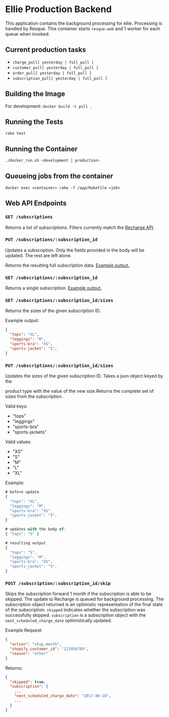 # Ellie Production Backend

This application contains the background processing for ellie. Processing is
handled by Resque. This container starts `resque-web` and 1 worker for each
queue when invoked.

## Current production tasks

* `charge_pull[ yesterday | full_pull ]`
* `customer_pull[ yesterday | full_pull ]`
* `order_pull[ yesterday | full_pull ]`
* `subscription_pull[ yesterday | full_pull ]`

## Building the Image
For development:
`docker build -t pull .`

## Running the Tests
`rake test`

## Running the Container
```bash
./docker_run.sh <development | production>
```

## Queueing jobs from the container

`docker exec <container> rake -f /app/Rakefile <job>`

## Web API Endpoints

### `GET /subscriptions`

Returns a list of subscriptions. Filters currently match the
[Recharge API](https://developer.rechargepayments.com/#list-subscriptions).

### `PUT /subscriptions/:subscription_id`

Updates a subscription. Only the fields provided in the body will be updated.
The rest are left alone.

Returns the resulting full subscription data. [Example
output.](docs/subscription_example.json)

### `GET /subscriptions/:subscription_id`

Returns a single subscription.
[Example output.](docs/subscription_example.json)


### `GET /subscriptions/:subscription_id/sizes`

Returns the sizes of the given subscription ID.

Example output:
```json
{
  "tops": "XL",
  "leggings": "M",
  "sports-bra": "XS",
  "sports-jacket": "S",
}
```

### `PUT /subscriptions/:subscription_id/sizes`

Updates the sizes of the given subscription ID. Takes a json object keyed by the

product type with the value of the new size.Returns the complete set of
sizes from the subscription.

Valid keys:
* "tops"
* "leggings"
* "sports-bra"
* "sports-jackets"

Valid values:
* "XS"
* "S"
* "M"
* "L"
* "XL"

Example:

```javascript
# before update
{
  "tops": "XL",
  "leggings": "M",
  "sports-bra": "XS",
  "sports-jacket": "S",
}

# updates with the body of:
{ "tops": "S" }

# resulting output
{
  "tops": "S",
  "leggings": "M",
  "sports-bra": "XS",
  "sports-jacket": "S",
}
```

### `POST /subscription/:subscription_id/skip`

Skips the subscription forward 1 month if the subscription is able to be
skipped. The update to Recharge is queued for background processing. The
subscription object returned is an optimistic representation of the final state
of the subscription. `skipped` indicates whether the subscription was
successfully skipped. `subscription` is a subscription object with the
`next_scheduled_charge_date` optimistically updated.

Example Request:
```json
{
  "action": "skip_month",
  "shopify_customer_id": "123456789",
  "reason": "other"
}
```

Returns:
```json
{
  "skipped": true,
  "subscription": {
    ...
    "next_scheduled_charge_date": "2017-06-18",
    ...
  }
}
```

